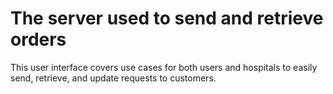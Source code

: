 # The server used to send and retrieve orders

This user interface covers use cases for both users and hospitals to easily send, retrieve, and update requests to customers. 
